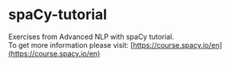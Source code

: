 # spaCy-tutorial
Exercises from Advanced NLP with spaCy tutorial.</br>
To get more information please visit: [https://course.spacy.io/en](https://course.spacy.io/en)
